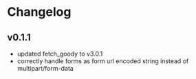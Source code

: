 
# Changelog

## v0.1.1

- updated fetch_goody to v3.0.1
- correctly handle forms as form url encoded string instead of multipart/form-data
